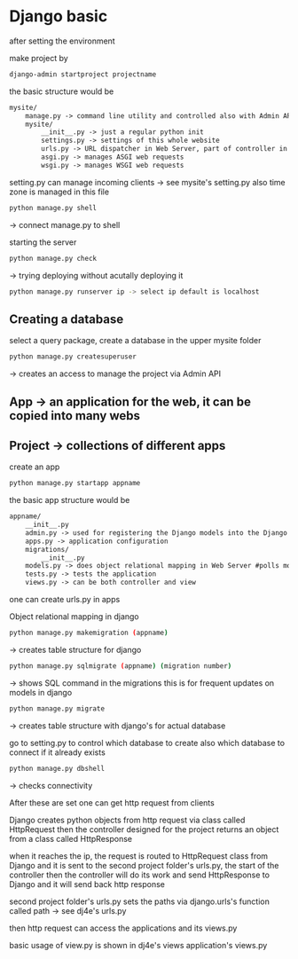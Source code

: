 # Django basic

after setting the environment 

make project by 

```bash
django-admin startproject projectname
```

the basic structure would be 
```markdown
mysite/
    manage.py -> command line utility and controlled also with Admin API 
    mysite/
        __init__.py -> just a regular python init
        settings.py -> settings of this whole website
        urls.py -> URL dispatcher in Web Server, part of controller in Web Server
        asgi.py -> manages ASGI web requests
        wsgi.py -> manages WSGI web requests
```

setting.py can manage incoming clients -> see mysite's setting.py
also time zone is managed in this file
```bash
python manage.py shell 
```
-> connect manage.py to shell

starting the server 
```bash
python manage.py check 
```
-> trying deploying without acutally deploying it
```bash
python manage.py runserver ip -> select ip default is localhost
```

## Creating a database

select a query package, create a database in the upper mysite folder

```bash
python manage.py createsuperuser 
```
-> creates an access to manage the project via Admin API 

## App -> an application for the web, it can be copied into many webs
## Project -> collections of different apps

create an app

```bash
python manage.py startapp appname
```

the basic app structure would be 
```markdown
appname/
    __init__.py
    admin.py -> used for registering the Django models into the Django administration
    apps.py -> application configuration
    migrations/
        __init__.py
    models.py -> does object relational mapping in Web Server #polls models.py
    tests.py -> tests the application 
    views.py -> can be both controller and view 
```

one can create urls.py in apps

Object relational mapping in django
```bash
python manage.py makemigration (appname) 
```
-> creates table structure for django
```bash
python manage.py sqlmigrate (appname) (migration number) 
```
-> shows SQL command in the migrations 
this is for frequent updates on models in django
```bash
python manage.py migrate 
```
-> creates table structure with django's for actual database

go to setting.py to control which database to create also which database to connect if it already exists
```bash
python manage.py dbshell 
```
-> checks connectivity

After these are set one can get http request from clients 

Django creates python objects from http request via class called HttpRequest
then the controller designed for the project returns an object from a class called HttpResponse

when it reaches the ip, the request is routed to HttpRequest class from Django and it is sent to the second project folder's urls.py, the start of the controller
then the controller will do its work and send HttpResponse to Django and it will send back http response

second project folder's urls.py sets the paths via django.urls's function called path -> see dj4e's urls.py

then http request can access the applications and its views.py

basic usage of view.py is shown in dj4e's views application's views.py
